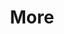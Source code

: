 ---
layout: page
title: More
nav: true
nav_order: 5
dropdown: true
children:
    - title: Repositories
      permalink: /repositories/
    #- title: divider
    #- title: Selected projects
    #  permalink: /projects/
---